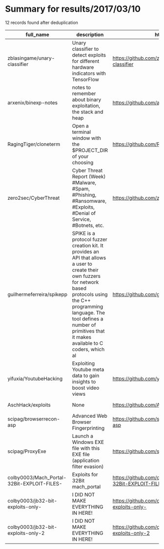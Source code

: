 
# Summary for results/2017/03/10
    
12 records found after deduplication

| full_name | description | html_url | matched_list | matched_count | pushed_at | size | stargazers_count | language | forks_count | vul_ids |
|--------------------------------------------|------------------------------------------------------------------------------------------------------------------------------------------------------------------------------------------------------------------------------------------------------------------|---------------------------------------------------------------|----------------|-----------------|---------------------------|--------|--------------------|--------------|---------------|-----------|
| zblasingame/unary-classifier | Unary classifier to detect exploits for different hardware indicators with TensorFlow | https://github.com/zblasingame/unary-classifier | ['exploit'] | 1 | 2017-03-10 23:16:33+00:00 | 18 | 2 | Python | 1 | [] |
| arxenix/binexp-notes | notes to remember about binary exploitation, the stack and heap | https://github.com/arxenix/binexp-notes | ['exploit'] | 1 | 2017-03-10 22:28:24+00:00 | 26 | 5 | | 1 | [] |
| RagingTiger/cloneterm | Open a terminal window with the $PROJECT_DIR of your choosing | https://github.com/RagingTiger/cloneterm | ['shellcode'] | 1 | 2017-03-10 13:49:27+00:00 | 3 | 1 | Shell | 0 | [] |
| zero2sec/CyberThreat | Cyber Threat Report (Week) #Malware, #Spam, #Phishing, #Ransomware, #Exploits, #Denial of Service, #Botnets, etc. | https://github.com/zero2sec/CyberThreat | ['exploit'] | 1 | 2017-03-10 18:00:19+00:00 | 1683 | 1 | | 0 | [] |
| guilhermeferreira/spikepp | SPIKE is a protocol fuzzer creation kit. It provides an API that allows a user to create their own fuzzers for network based protocols using the C++ programming language. The tool defines a number of primitives that it makes available to C coders, which al | https://github.com/guilhermeferreira/spikepp | ['exploit'] | 1 | 2017-03-10 23:33:05+00:00 | 1873 | 49 | C | 20 | [] |
| yifuxia/YoutubeHacking | Exploiting Youtube meta data to gain insights to boost video views | https://github.com/yifuxia/YoutubeHacking | ['exploit'] | 1 | 2017-03-10 01:02:27+00:00 | 28911 | 0 | HTML | 0 | [] |
| AschHack/exploits | None | https://github.com/AschHack/exploits | ['exploit'] | 1 | 2017-03-10 11:22:41+00:00 | 0 | 0 | | 0 | [] |
| scipag/browserrecon-asp | Advanced Web Browser Fingerprinting | https://github.com/scipag/browserrecon-asp | ['exploit'] | 1 | 2017-03-10 13:30:52+00:00 | 26 | 3 | ASP | 7 | [] |
| scipag/ProxyExe | Launch a Windows EXE file with this EXE file (application filter evasion) | https://github.com/scipag/ProxyExe | ['exploit'] | 1 | 2017-03-10 14:29:34+00:00 | 2 | 8 | Visual Basic | 8 | [] |
| colby0003/Mach_Portal-32Bit-EXPLOIT-FILES- | Exploits for 32Bit mach_portal | https://github.com/colby0003/Mach_Portal-32Bit-EXPLOIT-FILES- | ['exploit'] | 1 | 2017-03-10 17:57:04+00:00 | 0 | 0 | | 0 | [] |
| colby0003/jb32-bit-exploits-only- | I DID NOT MAKE EVERYTHING IN HERE! | https://github.com/colby0003/jb32-bit-exploits-only- | ['exploit'] | 1 | 2017-03-10 17:59:35+00:00 | 0 | 0 | | 0 | [] |
| colby0003/jb32-bit-exploits-only-2 | I DID NOT MAKE EVERYTHING IN HERE! | https://github.com/colby0003/jb32-bit-exploits-only-2 | ['exploit'] | 1 | 2017-03-10 18:00:20+00:00 | 0 | 0 | | 0 | [] |
